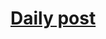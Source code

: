 # [Daily post](https://www.linkedin.com/pulse/day-30-wrapping-up-tenseal-future-homomorphic-encryption-6nxhf/?trackingId=RnfoM%2FoXjATTIMgxygtEEw%3D%3D)
